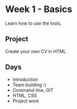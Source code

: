 # Week 1 - Basics
Learn how to use the tools.

## Project
Create your own CV in HTML

## Days
- Introduction
- Team building :)
- Command-line, GIT
- HTML, CSS
- Project work

